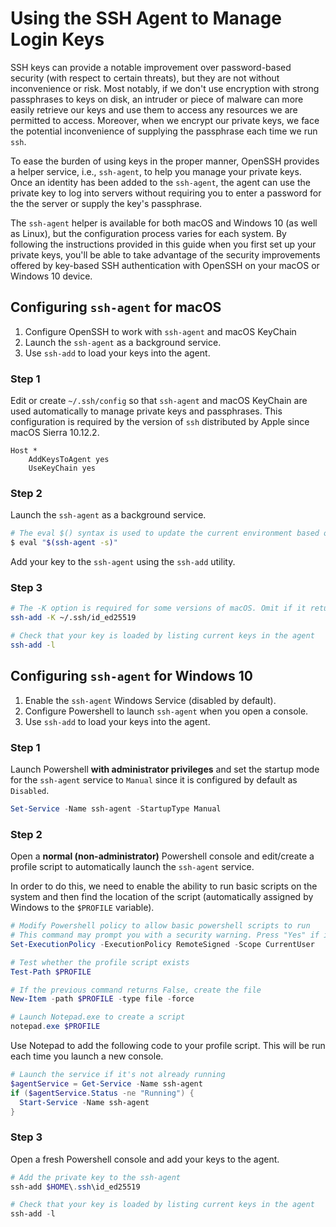 # Using the SSH Agent to Manage Login Keys
SSH keys can provide a notable improvement over password-based security (with
respect to certain threats), but they are not without inconvenience or risk.
Most notably, if we don't use encryption with strong passphrases to keys on 
disk, an intruder or piece of malware can more easily retrieve our keys and 
use them to access any resources we are permitted to access. Moreover, when we 
encrypt our private keys, we face the potential inconvenience of supplying the 
passphrase each time we run `ssh`.

To ease the burden of using keys in the proper manner, OpenSSH provides a 
helper service, i.e., `ssh-agent`, to help you manage your private keys. Once 
an identity has been added to the `ssh-agent`, the agent can use the private 
key to log into servers without requiring you to enter a password for the 
the server or supply the key's passphrase.

The `ssh-agent` helper is available for both macOS and Windows 10 (as well as 
Linux), but the configuration process varies for each system. By following 
the instructions provided in this guide when you first set up your private 
keys, you'll be able to take advantage of the security improvements offered 
by key-based SSH authentication with OpenSSH on your macOS or Windows 10 device.

## Configuring `ssh-agent` for macOS
1. Configure OpenSSH to work with `ssh-agent` and macOS KeyChain
2. Launch the `ssh-agent` as a background service.
3. Use `ssh-add` to load your keys into the agent.

### Step 1
Edit or create `~/.ssh/config` so that `ssh-agent` and macOS KeyChain are used automatically to manage private keys and passphrases. This configuration is required by the version of `ssh` distributed by Apple since macOS Sierra 10.12.2. 

```
Host *
    AddKeysToAgent yes
    UseKeyChain yes
```

### Step 2
Launch the `ssh-agent` as a background service.
```bash
# The eval $() syntax is used to update the current environment based on the output of the ssh-agent command
$ eval "$(ssh-agent -s)"
```

Add your key to the `ssh-agent` using the `ssh-add` utility. 
### Step 3
```bash
# The -K option is required for some versions of macOS. Omit if it returns an error.
ssh-add -K ~/.ssh/id_ed25519

# Check that your key is loaded by listing current keys in the agent
ssh-add -l
```

## Configuring `ssh-agent` for Windows 10
1. Enable the `ssh-agent` Windows Service (disabled by default).
2. Configure Powershell to launch `ssh-agent` when you open a console.
3. Use `ssh-add` to load your keys into the agent.

### Step 1
Launch Powershell **with administrator privileges** and set the startup mode for the `ssh-agent` service to `Manual` since it is configured by default as `Disabled`.

```powershell
Set-Service -Name ssh-agent -StartupType Manual
```

### Step 2
Open a **normal (non-administrator)** Powershell console and edit/create a profile script to automatically launch the `ssh-agent` service. 

In order to do this, we need to enable the ability to run basic scripts on the system and then find the location of the script (automatically assigned by Windows to the `$PROFILE` variable).

```powershell
# Modify Powershell policy to allow basic powershell scripts to run
# This command may prompt you with a security warning. Press "Yes" if it does.
Set-ExecutionPolicy -ExecutionPolicy RemoteSigned -Scope CurrentUser

# Test whether the profile script exists
Test-Path $PROFILE

# If the previous command returns False, create the file
New-Item -path $PROFILE -type file -force

# Launch Notepad.exe to create a script
notepad.exe $PROFILE
```

Use Notepad to add the following code to your profile script. This will be run each time you launch a new console.
```powershell
# Launch the service if it's not already running
$agentService = Get-Service -Name ssh-agent
if ($agentService.Status -ne "Running") {
  Start-Service -Name ssh-agent
}
```

### Step 3
Open a fresh Powershell console and add your keys to the agent.
```powershell
# Add the private key to the ssh-agent
ssh-add $HOME\.ssh\id_ed25519

# Check that your key is loaded by listing current keys in the agent
ssh-add -l
```